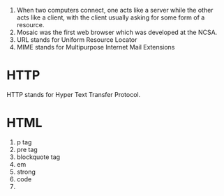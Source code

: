 1. When two computers connect, one acts like a server while the other acts like a client, with the client usually asking for some form of a resource.
2. Mosaic was the first web browser which was developed at the NCSA.
3. URL stands for Uniform Resource Locator
4. MIME stands for Multipurpose Internet Mail Extensions
# HTTP
HTTP stands for Hyper Text Transfer Protocol.
# HTML
1. p tag
2. pre tag
3. blockquote tag
4. em
5. strong
6. code
7. 